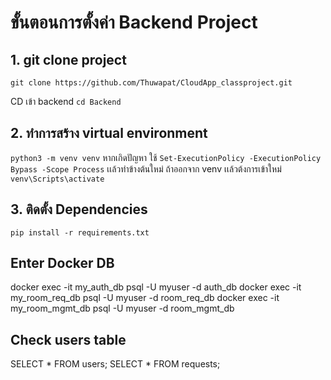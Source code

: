 # ขั้นตอนการตั้งค่า Backend Project 
## 1. git clone project 
`git clone https://github.com/Thuwapat/CloudApp_classproject.git`

CD เข้า backend 
`cd Backend`

## 2. ทำการสร้าง virtual environment
`python3 -m venv venv` 
หากเกิดปัญหา ใช้ 
`Set-ExecutionPolicy -ExecutionPolicy Bypass -Scope Process` เเล้วทำข้างต้นใหม่
ถ้าออกจาก venv เเล้วต้งการเข้าใหม่ `venv\Scripts\activate`

## 3. ติดตั้ง Dependencies
`pip install -r requirements.txt`

## Enter Docker DB
docker exec -it my_auth_db psql -U myuser -d auth_db
docker exec -it my_room_req_db psql -U myuser -d room_req_db
docker exec -it my_room_mgmt_db psql -U myuser -d room_mgmt_db

## Check users table
SELECT * FROM users;
SELECT * FROM requests;